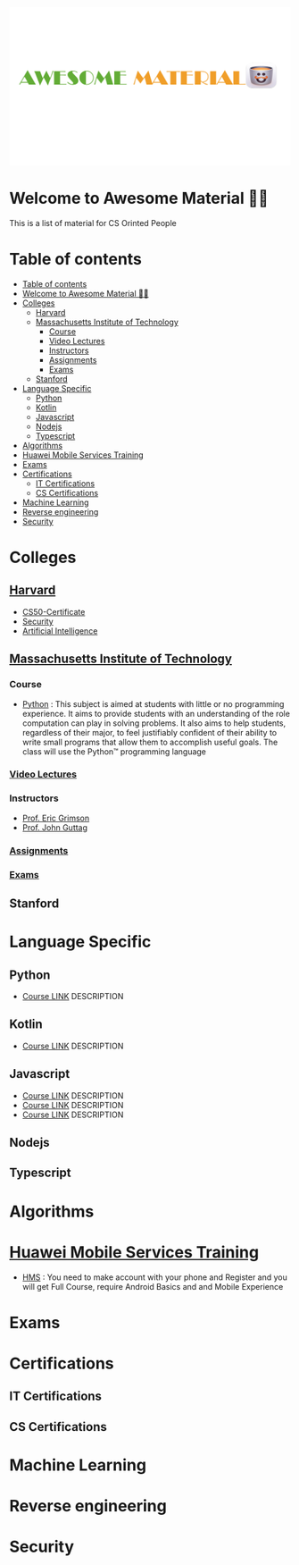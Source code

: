 ![AWSMT](ASM1.png)

# Welcome to Awesome Material 👨‍💻

This is a list of material for CS Orinted People

# Table of contents

<!--toc:start-->

- [Table of contents](#table-of-contents)
- [Welcome to Awesome Material 👨‍💻](#welcome-to-awesome-material-👨‍💻)
- [Colleges](#colleges)
  - [Harvard](#harvard)
  - [Massachusetts Institute of Technology](#massachusetts-institute-of-technology)
    - [Course](#course)
    - [Video Lectures](#video-lectures)
    - [Instructors](#instructors)
    - [Assignments](#assignments)
    - [Exams](#exams)
  - [Stanford](#stanford)
- [Language Specific](#language-specific)
  - [Python](#python)
  - [Kotlin](#kotlin)
  - [Javascript](#javascript)
  - [Nodejs](#nodejs)
  - [Typescript](#typescript)
- [Algorithms](#algorithms)
- [Huawei Mobile Services Training](#huawei-mobile-services-training)
- [Exams](#exams)
- [Certifications](#certifications)
  - [IT Certifications](#it-certifications)
  - [CS Certifications](#cs-certifications)
- [Machine Learning](#machine-learning)
- [Reverse engineering](#reverse-engineering)
- [Security](#security)
<!--toc:end-->

# Colleges

## [Harvard](https://www.edx.org/cs50)
- [CS50-Certificate](https://cs50.harvard.edu/x/2021/)
- [Security](https://cs50.harvard.edu/x/2021/weeks/security/)
- [Artificial Intelligence](https://cs50.harvard.edu/x/2021/weeks/ai/)

## [Massachusetts Institute of Technology](https://ocw.mit.edu/)

### Course

- [Python](https://ocw.mit.edu/courses/6-00-introduction-to-computer-science-and-programming-fall-2008/) : This subject is aimed at students with little or no programming experience. It aims to provide students with an understanding of the role computation can play in solving problems. It also aims to help students, regardless of their major, to feel justifiably confident of their ability to write small programs that allow them to accomplish useful goals. The class will use the Python™ programming language

### [Video Lectures](https://ocw.mit.edu/courses/6-00-introduction-to-computer-science-and-programming-fall-2008/video_galleries/video-lectures/)

### Instructors
- [Prof. Eric Grimson](https://www.google.com/search?q=Prof.+Eric+Grimson&rlz=1C1YTUH_arEG1025EG1025&sourceid=chrome&ie=UTF-8)
- [Prof. John Guttag](https://www.google.com/search?q=Prof.+John+Guttag&rlz=1C1YTUH_arEG1025EG1025&sourceid=chrome&ie=UTF-8)
### [Assignments](https://ocw.mit.edu/courses/6-00-introduction-to-computer-science-and-programming-fall-2008/pages/assignments/)

### [Exams](https://ocw.mit.edu/courses/6-00-introduction-to-computer-science-and-programming-fall-2008/pages/exams/)

## Stanford

# Language Specific

## Python

- [Course LINK](https://google.com) DESCRIPTION

## Kotlin

- [Course LINK](https://google.com) DESCRIPTION

## Javascript

- [Course LINK](https://google.com) DESCRIPTION
- [Course LINK](https://google.com) DESCRIPTION
- [Course LINK](https://google.com) DESCRIPTION

## Nodejs

## Typescript

# Algorithms

# [Huawei Mobile Services Training](https://developer.huawei.com/consumer/en/training/course/video/101620715873000160)
- [HMS](https://developer.huawei.com/consumer/en/training/course/video/101620715873000160) : You need to  make account with your phone and Register and you will get Full Course, require Android Basics and and Mobile Experience 

# Exams

# Certifications

## IT Certifications

## CS Certifications

# Machine Learning

# Reverse engineering

# Security
